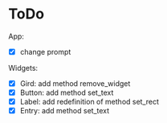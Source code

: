 # ToDo

App:
 - [X] change prompt

Widgets:
 - [X] Gird: add method remove_widget
 - [X] Button: add method set_text
 - [X] Label: add redefinition of method set_rect
 - [X] Entry: add method set_text
